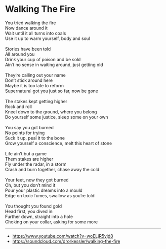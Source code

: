 # Walking The Fire

You tried walking the fire\
Now dance around it\
Wait until it all turns into coals\
Use it up to warm yourself, body and soul\
\
Stories have been told\
All around you\
Drink your cup of poison and be sold\
Ain’t no sense in waiting around, just getting old\
\
They’re calling out your name\
Don’t stick around here\
Maybe it is too late to reform\
Supernatural got you just so far, now be gone\
\
The stakes kept getting higher\
Rock and roll\
Kneel down to the ground, where you belong\
Do yourself some justice, sleep some on your own\
\
You say you got burned\
No points for trying\
Suck it up, peal it to the bone\
Grow yourself a conscience, melt this heart of stone\
\
Life ain’t but a game\
Them stakes are higher\
Fly under the radar, in a storm\
Crash and burn together, chase away the cold\
\
Your feet, now they got burned\
Oh, but you don’t mind it\
Pour your plastic dreams into a mould\
Edge on toxic fumes, swallow as you’re told\
\
You thought you found gold\
Head first, you dived in\
Further down, straight into a hole\
Choking on your collar, asking for some more

---
- https://www.youtube.com/watch?v=woELjR5yjd8
- https://soundcloud.com/drorkessler/walking-the-fire
